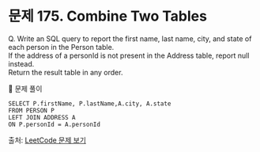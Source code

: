 # 문제 175. Combine Two Tables

Q. Write an SQL query to report the first name, last name, city, and state of each person in the Person table. <br>
  If the address of a personId is not present in the Address table, report null instead. <br>
  Return the result table in any order.

🔑 문제 풀이
```mysql
SELECT P.firstName, P.lastName,A.city, A.state
FROM PERSON P 
LEFT JOIN ADDRESS A
ON P.personId = A.personId
```

출처: [LeetCode 문제 보기](https://leetcode.com/problems/combine-two-tables/)

